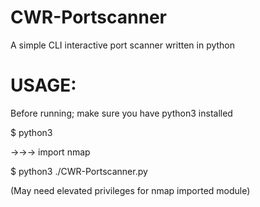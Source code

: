 # CWR-Portscanner
A simple CLI interactive port scanner written in python



# USAGE: 
Before running; make sure you have python3 installed


$ python3



->->-> import nmap

$ python3 ./CWR-Portscanner.py                             


(May need elevated privileges for nmap imported module)
